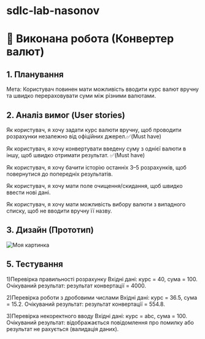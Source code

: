 # sdlc-lab-nasonov

# 📌 Виконана робота (Конвертер валют)

## 1. Планування
Мета: Користувач повинен мати можливість вводити курс валют вручну та швидко перераховувати суми між різними валютами.

## 2. Аналіз вимог (User stories)
Як користувач, я хочу задати курс валюти вручну, щоб проводити розрахунки незалежно від офіційних джерел.✅(Must have)

Як користувач, я хочу конвертувати введену суму з однієї валюти в іншу, щоб швидко отримати результат. ✅(Must have)

Як користувач, я хочу бачити історію останніх 3–5 розрахунків, щоб повернутися до попередніх результатів.

Як користувач, я хочу мати поле очищення/скидання, щоб швидко ввести нові дані.

Як користувач, я хочу мати можливість вибору валюти з випадного списку, щоб не вводити вручну її назву.

## 3. Дизайн (Прототип)
![Моя картинка](./images/convert.png)


## 5. Тестування

1)Перевірка правильності розрахунку
Вхідні дані: курс = 40, сума = 100.
Очікуваний результат: результат конвертації = 4000.

2)Перевірка роботи з дробовими числами
Вхідні дані: курс = 36.5, сума = 15.2.
Очікуваний результат: результат конвертації = 554.8.

3)Перевірка некоректного вводу
Вхідні дані: курс = abc, сума = 100.
Очікуваний результат: відображається повідомлення про помилку або результат не рахується (валидація даних).
